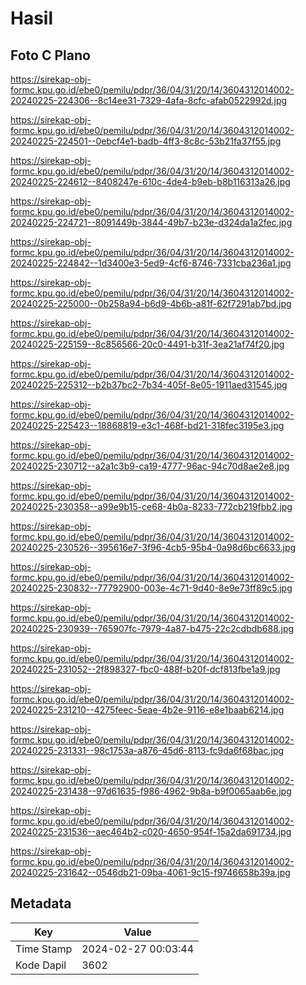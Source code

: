 # Hasil

## Foto C Plano

https://sirekap-obj-formc.kpu.go.id/ebe0/pemilu/pdpr/36/04/31/20/14/3604312014002-20240225-224306--8c14ee31-7329-4afa-8cfc-afab0522992d.jpg

https://sirekap-obj-formc.kpu.go.id/ebe0/pemilu/pdpr/36/04/31/20/14/3604312014002-20240225-224501--0ebcf4e1-badb-4ff3-8c8c-53b21fa37f55.jpg

https://sirekap-obj-formc.kpu.go.id/ebe0/pemilu/pdpr/36/04/31/20/14/3604312014002-20240225-224612--8408247e-610c-4de4-b9eb-b8b116313a26.jpg

https://sirekap-obj-formc.kpu.go.id/ebe0/pemilu/pdpr/36/04/31/20/14/3604312014002-20240225-224721--8091449b-3844-49b7-b23e-d324da1a2fec.jpg

https://sirekap-obj-formc.kpu.go.id/ebe0/pemilu/pdpr/36/04/31/20/14/3604312014002-20240225-224842--1d3400e3-5ed9-4cf6-8746-7331cba236a1.jpg

https://sirekap-obj-formc.kpu.go.id/ebe0/pemilu/pdpr/36/04/31/20/14/3604312014002-20240225-225000--0b258a94-b6d9-4b6b-a81f-62f7291ab7bd.jpg

https://sirekap-obj-formc.kpu.go.id/ebe0/pemilu/pdpr/36/04/31/20/14/3604312014002-20240225-225159--8c856566-20c0-4491-b31f-3ea21af74f20.jpg

https://sirekap-obj-formc.kpu.go.id/ebe0/pemilu/pdpr/36/04/31/20/14/3604312014002-20240225-225312--b2b37bc2-7b34-405f-8e05-1911aed31545.jpg

https://sirekap-obj-formc.kpu.go.id/ebe0/pemilu/pdpr/36/04/31/20/14/3604312014002-20240225-225423--18868819-e3c1-468f-bd21-318fec3195e3.jpg

https://sirekap-obj-formc.kpu.go.id/ebe0/pemilu/pdpr/36/04/31/20/14/3604312014002-20240225-230712--a2a1c3b9-ca19-4777-96ac-94c70d8ae2e8.jpg

https://sirekap-obj-formc.kpu.go.id/ebe0/pemilu/pdpr/36/04/31/20/14/3604312014002-20240225-230358--a99e9b15-ce68-4b0a-8233-772cb219fbb2.jpg

https://sirekap-obj-formc.kpu.go.id/ebe0/pemilu/pdpr/36/04/31/20/14/3604312014002-20240225-230526--395616e7-3f96-4cb5-95b4-0a98d6bc6633.jpg

https://sirekap-obj-formc.kpu.go.id/ebe0/pemilu/pdpr/36/04/31/20/14/3604312014002-20240225-230832--77792900-003e-4c71-9d40-8e9e73ff89c5.jpg

https://sirekap-obj-formc.kpu.go.id/ebe0/pemilu/pdpr/36/04/31/20/14/3604312014002-20240225-230939--765907fc-7979-4a87-b475-22c2cdbdb688.jpg

https://sirekap-obj-formc.kpu.go.id/ebe0/pemilu/pdpr/36/04/31/20/14/3604312014002-20240225-231052--2f898327-fbc0-488f-b20f-dcf813fbe1a9.jpg

https://sirekap-obj-formc.kpu.go.id/ebe0/pemilu/pdpr/36/04/31/20/14/3604312014002-20240225-231210--4275feec-5eae-4b2e-9116-e8e1baab6214.jpg

https://sirekap-obj-formc.kpu.go.id/ebe0/pemilu/pdpr/36/04/31/20/14/3604312014002-20240225-231331--98c1753a-a876-45d6-8113-fc9da6f68bac.jpg

https://sirekap-obj-formc.kpu.go.id/ebe0/pemilu/pdpr/36/04/31/20/14/3604312014002-20240225-231438--97d61635-f986-4962-9b8a-b9f0065aab6e.jpg

https://sirekap-obj-formc.kpu.go.id/ebe0/pemilu/pdpr/36/04/31/20/14/3604312014002-20240225-231536--aec464b2-c020-4650-954f-15a2da691734.jpg

https://sirekap-obj-formc.kpu.go.id/ebe0/pemilu/pdpr/36/04/31/20/14/3604312014002-20240225-231642--0546db21-09ba-4061-9c15-f9746658b39a.jpg


## Metadata

| Key        | Value               |
| ---------- | ------------------- |
| Time Stamp | 2024-02-27 00:03:44 |
| Kode Dapil | 3602                |




